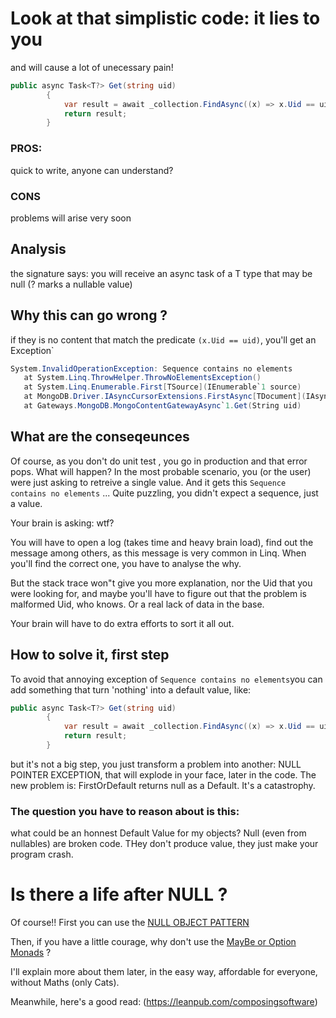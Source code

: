 # Look at that simplistic code: it lies to you
and will cause a lot of unecessary pain!


```cs
public async Task<T?> Get(string uid)
        {
            var result = await _collection.FindAsync((x) => x.Uid == uid).Result.FirstAsync();
            return result;
        }
```

### PROS:
quick to write, anyone can understand?

### CONS
problems will arise very soon

## Analysis

the signature says: you will receive an async task of a T type that may be null (? marks a nullable value)

## Why this can go wrong ?

if they is no content that match the predicate `(x.Uid == uid)`, you'll get an Exception`

```cs
System.InvalidOperationException: Sequence contains no elements
   at System.Linq.ThrowHelper.ThrowNoElementsException()
   at System.Linq.Enumerable.First[TSource](IEnumerable`1 source)
   at MongoDB.Driver.IAsyncCursorExtensions.FirstAsync[TDocument](IAsyncCursor`1 cursor, CancellationToken cancellationToken)
   at Gateways.MongoDB.MongoContentGatewayAsync`1.Get(String uid)
```

## What are the conseqeunces

Of course, as you don't do unit test , you go in production and that error pops.
What will happen?
In the most probable scenario, you (or the user) were just asking to retreive a single value.
And it gets this `Sequence contains no elements` ... Quite puzzling, you didn't expect a sequence, just a value.

Your brain is asking: wtf?

You will have to open a log (takes time and heavy brain load), find out the message among others, as this message is very common in Linq.
When you'll find the correct one, you have to analyse the why. 

But the stack trace won"t give you more explanation, nor the Uid that you were looking for, and maybe you'll have to figure out that the problem is malformed Uid, who knows.
Or a real lack of data in the base.

 Your brain will have to do extra efforts to sort it all out.

 ## How to solve it, first step

To avoid that annoying exception of `Sequence contains no elements`you can add something that turn 'nothing' into a default value, like:

```cs
public async Task<T?> Get(string uid)
        {
            var result = await _collection.FindAsync((x) => x.Uid == uid).Result.FirstOrDefaultAsync();
            return result;
        }
```

but it's not a big step, you just transform a problem into another:  NULL POINTER EXCEPTION, that will explode in your face, later in the code.
The new problem is:  FirstOrDefault returns null as a Default.
It's a catastrophy.

### The question you have to reason about is this:
what could be an honnest Default Value for my objects?
Null (even from nullables) are broken code. THey don't produce value, they just make your program crash.

# Is there a life after NULL ?
Of course!!
First you can use the [NULL OBJECT PATTERN](https://sourcemaking.com/design_patterns/null_object)

Then, if you have a little courage, why don't use the [MayBe or Option Monads](https://functionalprogramming.medium.com/null-object-design-pattern-and-maybe-monad-in-c-5c83c3b58bd4) ?

I'll explain more about them later, in the easy way, affordable for everyone, without Maths (only Cats).

Meanwhile, here's a good read: (https://leanpub.com/composingsoftware)
